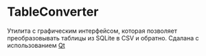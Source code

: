 TableConverter
==============

Утилита с графическим интерфейсом, которая позволяет преобразовывать таблицы из
SQLite в CSV и обратно.
Сдалана с использованием [Qt](https://www.qt.io/)
